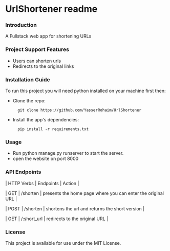 # UrlShortener readme
### Introduction
A Fullstack web app for shortening URLs

### Project Support Features

* Users can shorten urls
* Redirects to the original links
### Installation Guide
To run this project you will need python installed on your machine first then:

* Clone the repo:

        git clone https://github.com/YasserRohaim/UrlShortener

* Install the app's dependencies:

        pip install -r requirements.txt
### Usage
* Run python manage.py runserver to start the server.
* open the website on port 8000
### API Endpoints
| HTTP Verbs | Endpoints | Action |

| GET | /shorten | presents the home page where you can enter the original URL |

| POST | /shorten | shortens the url and returns the short version |

| GET | /:short_url | redirects to the original URL |

### License
This project is available for use under the MIT License.
